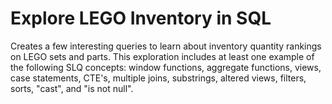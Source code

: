 # Explore LEGO Inventory in SQL
Creates a few interesting queries to learn about inventory quantity rankings on LEGO sets and parts. This exploration includes at least one example of the following SLQ concepts: window functions, aggregate functions, views, case statements, CTE's, multiple joins, substrings, altered views, filters, sorts, "cast", and "is not null". 
